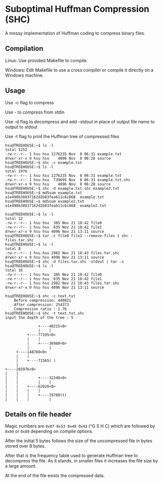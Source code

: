 # Suboptimal Huffman Compression (SHC)

A messy implementation of Huffman coding to compress binary files.

## Compilation

Linux: Use provided Makefile to compile.

Windows: Edit Makefile to use a cross compiler or compile it directly on a Windows machine.

## Usage

Use -c flag to compress

Use - to compress from stdin

Use -d flag to decompress and add -stdout in place of output file name to output to stdout

Use -t flag to print the Huffman tree of compressed files
```
hsu@TREEHOUSE:~$ ls -l
total 1252
-rw-r--r-- 1 hsu hsu 1276235 Nov  8 06:31 example.txt
drwxr-xr-x 9 hsu hsu    4096 Nov  8 06:28 source
hsu@TREEHOUSE:~$ shc -c example.txt 
hsu@TREEHOUSE:~$ ls -l
total 1976
-rw-r--r-- 1 hsu hsu 1276235 Nov  8 06:31 example.txt
-rw-r--r-- 1 hsu hsu  739695 Nov  8 06:33 example.txt.shc
drwxr-xr-x 9 hsu hsu    4096 Nov  8 06:28 source
hsu@TREEHOUSE:~$ shc -d example.txt.shc example2.txt
hsu@TREEHOUSE:~$ md5sum example.txt
a1e490b38837162d2b83fea611c6c868  example.txt
hsu@TREEHOUSE:~$ md5sum example2.txt 
a1e490b38837162d2b83fea611c6c868  example2.txt
```

```
hsu@TREEHOUSE:~$ ls -l
total 12
-rw-r--r-- 1 hsu hsu  385 Nov 21 18:42 file0
-rw-r--r-- 1 hsu hsu  635 Nov 21 18:42 file1
drwxr-xr-x 9 hsu hsu 4096 Nov 21 13:11 source
hsu@TREEHOUSE:~$ tar -c file0 file1 --remove-files | shc - files.tar.shc
hsu@TREEHOUSE:~$ ls -l
total 8
-rw-r--r-- 1 hsu hsu 2982 Nov 21 18:43 files.tar.shc
drwxr-xr-x 9 hsu hsu 4096 Nov 21 13:11 source
hsu@TREEHOUSE:~$ shc -d files.tar.shc -stdout | tar -x
hsu@TREEHOUSE:~$ ls -l
total 16
-rw-r--r-- 1 hsu hsu  385 Nov 21 18:42 file0
-rw-r--r-- 1 hsu hsu  635 Nov 21 18:42 file1
-rw-r--r-- 1 hsu hsu 2982 Nov 21 18:43 files.tar.shc
drwxr-xr-x 9 hsu hsu 4096 Nov 21 13:11 source
```

```
hsu@TREEHOUSE:~$ shc -c text.txt
    Before compression: 448821
    After compression: 254373
    Compression ratio : 1.76
hsu@TREEHOUSE:~$ shc -t text.txt.shc
input the depth of the tree : 5

               +----40215<0>
               |    |
          +----77195<0>
          |    |
          |    +----36980<0>
          |         |
     +----148760<0>
     |    |
     |    +----71565( )
     |
+----265976<0>
|    |
|    |         +----32240<0>
|    |         |    |
|    |    +----62028<0>
|    |    |    |
|    |    |    +----29788(t)
|    |    |         |
```

## Details on file header

Magic numbers are `0x07 0x53 0x48 0x43` (^G S H C) which are followed by `0x00` or `0x80` depending on compile options.

After the initial 5 bytes follows the size of the uncompressed file in bytes stored over 8 bytes. 

After that is the frequency table used to generate Huffman tree to decompress the file. As it stands, in smaller files it increases the file size by a large amount.

At the end of the file exists the compressed data.
